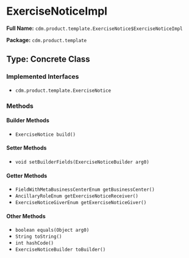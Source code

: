 # ExerciseNoticeImpl

**Full Name:** `cdm.product.template.ExerciseNotice$ExerciseNoticeImpl`

**Package:** `cdm.product.template`

## Type: Concrete Class

### Implemented Interfaces

- `cdm.product.template.ExerciseNotice`

### Methods

#### Builder Methods

- `ExerciseNotice build()`

#### Setter Methods

- `void setBuilderFields(ExerciseNoticeBuilder arg0)`

#### Getter Methods

- `FieldWithMetaBusinessCenterEnum getBusinessCenter()`
- `AncillaryRoleEnum getExerciseNoticeReceiver()`
- `ExerciseNoticeGiverEnum getExerciseNoticeGiver()`

#### Other Methods

- `boolean equals(Object arg0)`
- `String toString()`
- `int hashCode()`
- `ExerciseNoticeBuilder toBuilder()`

